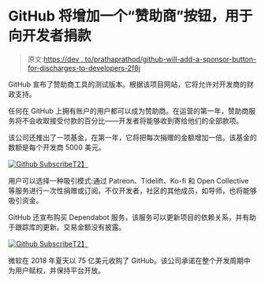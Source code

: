 # GitHub 将增加一个“赞助商”按钮，用于向开发者捐款

> 原文:[https://dev . to/prathaprathod/github-will-add-a-sponsor-button-for-discharges-to-developers-2f8j](https://dev.to/prathaprathod/github-will-add-a-sponsor-button-for-donations-to-developers-2f8j)

GitHub 宣布了赞助商工具的测试版本。根据该项目网站，它将允许对开发商的财政支持。

任何在 GitHub 上拥有账户的用户都可以成为赞助商。在运营的第一年，赞助商服务将不会收取接受付款的百分比——开发者将能够收到寄给他们的全部款项。

该公司还推出了一项基金，在第一年，它将把每次捐赠的金额增加一倍。该基金的数额是每个开发商 5000 美元。

[![Github Subscribe](../Images/85dd4ded1ce8eccdba32800cb62b8ac5.png)T2】](https://res.cloudinary.com/practicaldev/image/fetch/s--e9vjEDlX--/c_limit%2Cf_auto%2Cfl_progressive%2Cq_auto%2Cw_880/https://i.postimg.cc/W4QyB72p/aaass.png)

用户可以选择一种吸引模式:通过 Patreon、Tidelift、Ko-fi 和 Open Collective 等服务进行一次性捐赠或订阅。不仅开发者，社区的其他成员，如导师，也将能够吸引资金。

GitHub 还宣布购买 Dependabot 服务，该服务可以更新项目的依赖关系，并有助于跟踪库的更新。交易金额没有披露。

[![Github Subscribe](../Images/59a31adfce7796a72ebaf4e985ad4a43.png)T2】](https://res.cloudinary.com/practicaldev/image/fetch/s--4nwEDGsU--/c_limit%2Cf_auto%2Cfl_progressive%2Cq_auto%2Cw_880/https://i.postimg.cc/SNDHx82P/adaa.png)

微软在 2018 年夏天以 75 亿美元收购了 GitHub。该公司承诺在整个开发周期中为用户赋权，并保持平台开放。